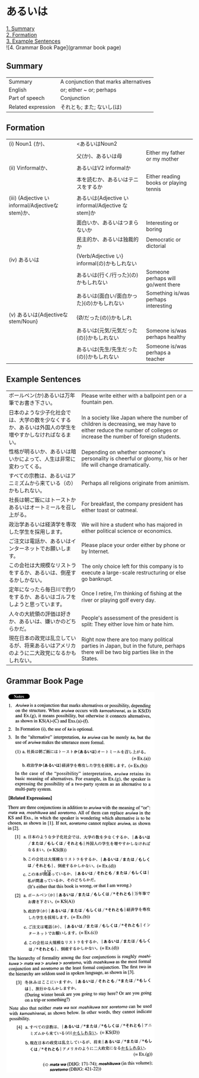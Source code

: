 # あるいは

[1. Summary](#summary)<br>
[2. Formation](#formation)<br>
[3. Example Sentences](#example-sentences)<br>
![4. Grammar Book Page](grammar book page)<br>


## Summary

<table><tr>   <td>Summary</td>   <td>A conjunction that marks alternatives</td></tr><tr>   <td>English</td>   <td>or; either ~ or; perhaps</td></tr><tr>   <td>Part of speech</td>   <td>Conjunction</td></tr><tr>   <td>Related expression</td>   <td>それとも; また; ないし(は)</td></tr></table>

## Formation

<table class="table"><tbody><tr class="tr head"><td class="td"><span class="numbers">(i)</span> <span class="bold">Noun<span class="subscript">1</span> (か)、</span></td><td class="td">&lt;<span class="concept">あるいは</span>Noun<span class="subscript">2</span></td><td class="td"></td></tr><tr class="tr"><td class="td"></td><td class="td"><span>父(か)、</span><span class="concept">あるいは</span>母</td><td class="td"><span>Either my father or my mother</span></td></tr><tr class="tr head"><td class="td"><span class="numbers">(ii)</span> <span class="bold">Vinformalか、</span></td><td class="td"><span class="concept">あるいは</span><span>V2 informalか</span></td><td class="td"></td></tr><tr class="tr"><td class="td"></td><td class="td"><span>本を読むか、</span><span class="concept">あるいは</span><span>テニスをするか</span></td><td class="td"><span>Either reading books or playing tennis</span></td></tr><tr class="tr head"><td class="td"><span class="numbers">(iii)</span> <span class="bold">{Adjective い informal/Adjectiveな stem}か、</span></td><td class="td"><span class="concept">あるいは</span><span>{Adjective い informal/Adjective な stem}か</span></td><td class="td"></td></tr><tr class="tr"><td class="td"></td><td class="td"><span>面白いか、</span><span class="concept">あるいは</span><span>つまらないか</span></td><td class="td"><span>Interesting or boring</span></td></tr><tr class="tr"><td class="td"></td><td class="td"><span>民主的か、</span><span class="concept">あるいは</span><span>独裁的か</span></td><td class="td"><span>Democratic or dictorial</span></td></tr><tr class="tr head"><td class="td"><span class="numbers">(iv)</span> <span class="concept">あるいは</span></td><td class="td"><span>{Verb/Adjective い} informal(の)かもしれない</span><span class="concept"></span></td><td class="td"></td></tr><tr class="tr"><td class="td"></td><td class="td"><span class="concept">あるいは</span><span>{行く/行った}(の)かもしれない</span></td><td class="td"><span>Someone perhaps will go/went there</span></td></tr><tr class="tr"><td class="td"></td><td class="td"><span class="concept">あるいは</span><span>{面白い/面白かった}(の)かもしれない</span></td><td class="td"><span>Something is/was perhaps interesting</span></td></tr><tr class="tr head"><td class="td"><span class="numbers">(v)</span> <span class="concept">あるいは</span><span class="bold">{Adjectiveな stem/Noun}</span></td><td class="td"><span>{Ø/だった(の)}かもしれ</span><span class="concept"></span></td><td class="td"></td></tr><tr class="tr"><td class="td"></td><td class="td"><span class="concept">あるいは</span><span>{元気/元気だった(の)}かもしれない</span></td><td class="td"><span>Someone is/was perhaps healthy</span></td></tr><tr class="tr"><td class="td"></td><td class="td"><span class="concept">あるいは</span><span>{先生/先生だった(の)}かもしれない</span></td><td class="td"><span>Someone is/was perhaps a teacher</span></td></tr></tbody></table>

## Example Sentences

<table><tr>   <td>ボールペン(か)あるいは万年筆でお書き下さい。</td>   <td>Please write either with a ballpoint pen or a fountain pen.</td></tr><tr>   <td>日本のような少子化社会では、大学の数を少なくするか、あるいは外国人の学生を増やすかしなければなるまい。</td>   <td>In a society like Japan where the number of children is decreasing, we may have to either reduce the number of colleges or increase the number of foreign students.</td></tr><tr>   <td>性格が明るいか、あるいは暗いかによって、人生は非常に変わってくる。</td>   <td>Depending on whether someone's personality is cheerful or gloomy, his or her life will change dramatically.</td></tr><tr>   <td>すべての宗教は、あるいはアニミズムから来ている（の）かもしれない。</td>   <td>Perhaps all religions originate from animism.</td></tr><tr>   <td>社長は朝ご飯にはトーストかあるいはオートミールを召し上がる。</td>   <td>For breakfast, the company president has either toast or oatmeal.</td></tr><tr>   <td>政治学あるいは経済学を専攻した学生を採用します。</td>   <td>We will hire a student who has majored in either political science or economics.</td></tr><tr>   <td>ご注文は電話か、あるいはインターネットでお願いします。</td>   <td>Please place your order either by phone or by Internet.</td></tr><tr>   <td>この会社は大規模なリストラをするか、あるいは、倒産するかしかない。</td>   <td>The only choice left for this company is to execute a large-scale restructuring or else go bankrupt.</td></tr><tr>   <td>定年になったら毎日川で釣りをするか、あるいはゴルフをしようと思っています。</td>   <td>Once I retire, I'm thinking of ﬁshing at the river or playing golf every day.</td></tr><tr>   <td>人々の大統領の評価は好きか、あるいは、嫌いかのどちらかだ。</td>   <td>People's assessment of the president is split: They either love him or hate him.</td></tr><tr>   <td>現在日本の政党は乱立しているが、将来あるいはアメリカのように二大政党になるかもしれない。</td>   <td>Right now there are too many political parties in Japan, but in the future, perhaps there will be two big parties like in the States.</td></tr></table>

## Grammar Book Page

![](../img/Advancedあるいは.png)

